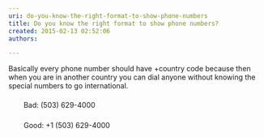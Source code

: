 ```yaml
---
uri: do-you-know-the-right-format-to-show-phone-numbers
title: Do you know the right format to show phone numbers?
created: 2015-02-13 02:52:06
authors:

---
```





<span class='intro'> <p>Basically every phone number should have +country code because then when you are in another country you can dial anyone without knowing the special numbers to go international.</p> </span>

<p>​<img src="http&#58;//www.ssw.com.au/ssw/Standards/Rules/Images/Bad.gif" alt="" style="margin&#58;5px;width&#58;16px;" /> Bad&#58; (503) 629-4000
   </p><p>
   <img src="http&#58;//www.ssw.com.au/ssw/Standards/Rules/Images/Good.gif" alt="" style="margin&#58;5px;width&#58;16px;" /> Good&#58; +1 (503) 629-4000    
   </p>


